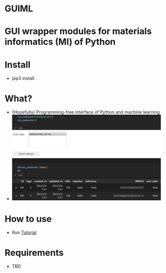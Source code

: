 # GUIML
# GUI wrapper modules for materials informatics (MI) of Python

# Install
- pip3 install .

# What?
- (Hopefully) Programming-free interface of Python and machine learning
- ![](pics/csv.png)

# How to use
- Run [Tutorial](Tutorial.ipynb)

# Requirements
- TBD